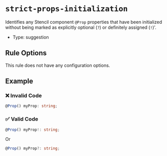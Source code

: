 # `strict-props-initialization`

Identifies any Stencil component `@Prop` properties that have been initialized without being marked as explicitly optional (`?`) or definitely assigned (`!`)'.

- Type: suggestion

## Rule Options

This rule does not have any configuration options.

## Example

### ❌ Invalid Code

```ts
@Prop() myProp: string;
```

### ✅ Valid Code

```ts
@Prop() myProp!: string;
```

Or

```ts
@Prop() myProp?: string;
```
